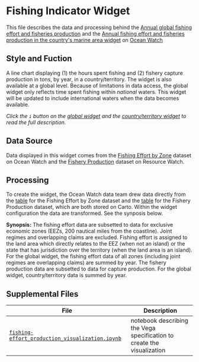 # Fishing Indicator Widget
This file describes the data and processing behind the [Annual global fishing effort and fisheries production](https://bit.ly/2ZWnQWt) and the [Annual fishing effort and fisheries production in the country's marine area widget](https://bit.ly/31vPw50) on [Ocean Watch](https://oceanwatchdata.org)

## Style and Fuction
A line chart displaying (1) the hours spent fishing and (2) fishery capture production in tons, by year, in a country/territory. The widget is also available at a global level. Because of limitations in data access, the global widget only reflects time spent fishing within *national* waters. This widget will be updated to include international waters when the data becomes available. 


*Click the `i` button on the [global widget](https://bit.ly/2ZWnQWt) and the [country/territory widget](https://bit.ly/31vPw50) to read the full description.*

## Data Source
Data displayed in this widget comes from the [Fishing Effort by Zone](../../datasets/com_030d_rw0_fishing_effort_by_zone/README.md) dataset on Ocean Watch and the [Fishery Production](https://resourcewatch.org/data/explore/foo062-Fishery-Production) dataset on Resource Watch.

## Processing
To create the widget, the Ocean Watch data team drew data directly from the [table](https://resourcewatch.carto.com/u/wri-rw/dataset/com_030d_fishing_effort_by_zone) for the Fishing Effort by Zone dataset and the [table](https://resourcewatch.carto.com/u/wri-rw/dataset/foo_062_rw0_fishery_production_edit) for the Fishery Production dataset, which are both stored on Carto. Within the widget configuration the data are transformed. See the synposis below.

**Synopsis:** The fishing effort data are subsetted to data for exclusive economic zones (EEZs, 200 nautical miles from the coastline). Joint regimes and overlapping claims are excluded. Fishing effort is assigned to the land area which directly relates to the EEZ (when not an island) or the state that has jurisdiction over the territory (when the land area is an island). For the global widget, the fishing effort data of all zones (including joint regimes are overlapping claims) are summed by year. The fishery production data are subsetted to data for capture production. For the global widget, country/territory data is summed by year.


## Supplemental Files 
| File | Description |
| --------------- | --------------- |
|  [`fishing-effort_production_visualization.ipynb`](fishing-effort_production_visualization.ipynb)  |    notebook describing the Vega specification to create the visualization| 
